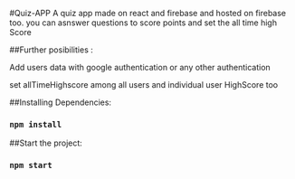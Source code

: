 #Quiz-APP
A quiz app made on react and firebase and hosted on firebase too.
you can asnswer questions to score points and set the all time high Score

##Further posibilities :

Add users data with google authentication or any other authentication

set allTimeHighscore among all users and individual user HighScore too

##Installing Dependencies:

### `npm install`

##Start the project:

### `npm start`
